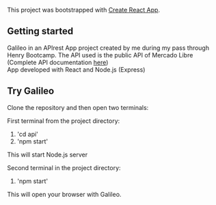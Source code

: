 This project was bootstrapped with [Create React App](https://github.com/facebook/create-react-app).

## Getting started

Galileo in an APIrest App project created by me during my pass through Henry Bootcamp.
The API used is the public API of Mercado Libre (Complete API documentation [here](https://api.mercadolibre.com/sites/MLA/search?q=iphone)) <br>
App developed with React and Node.js (Express)


## Try Galileo
Clone the repository and then open two terminals: <br>

First terminal from the project directory:
1. 'cd api' 
2. 'npm start' <br>

This will start Node.js server


Second terminal in the project directory:
1. 'npm start' <br>

This will open your browser with Galileo.

